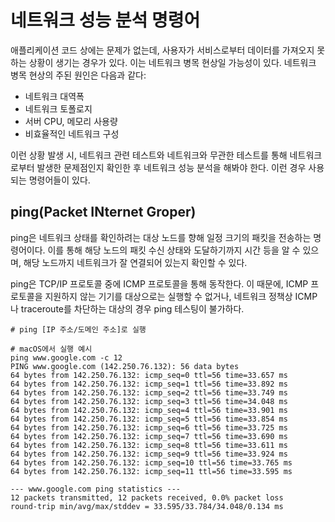 # 네트워크 성능 분석 명령어

애플리케이션 코드 상에는 문제가 없는데, 사용자가 서비스로부터 데이터를 가져오지 못하는 상황이 생기는 경우가 있다. 이는 네트워크 병목 현상일 가능성이 있다. 네트워크 병목 현상의 주된 원인은 다음과 같다:

- 네트워크 대역폭
- 네트워크 토폴로지
- 서버 CPU, 메모리 사용량
- 비효율적인 네트워크 구성

이런 상황 발생 시, 네트워크 관련 테스트와 네트워크와 무관한 테스트를 통해 네트워크로부터 발생한 문제점인지 확인한 후 네트워크 성능 분석을 해봐야 한다. 이런 경우 사용되는 명령어들이 있다.

## ping(Packet INternet Groper)

ping은 네트워크 상태를 확인하려는 대상 노드를 향해 일정 크기의 패킷을 전송하는 명령어이다. 이를 통해 해당 노드의 패킷 수신 상태와 도달하기까지 시간 등을 알 수 있으며, 해당 노드까지 네트워크가 잘 연결되어 있는지 확인할 수 있다.

ping은 TCP/IP 프로토콜 중에 ICMP 프로토콜을 통해 동작한다. 이 때문에, ICMP 프로토콜을 지원하지 않는 기기를 대상으로는 실행할 수 없거나, 네트워크 정책상 ICMP나 traceroute를 차단하는 대상의 경우 ping 테스팅이 불가하다.

```
# ping [IP 주소/도메인 주소]로 실행

# macOS에서 실행 예시 
ping www.google.com -c 12
PING www.google.com (142.250.76.132): 56 data bytes
64 bytes from 142.250.76.132: icmp_seq=0 ttl=56 time=33.657 ms
64 bytes from 142.250.76.132: icmp_seq=1 ttl=56 time=33.892 ms
64 bytes from 142.250.76.132: icmp_seq=2 ttl=56 time=33.749 ms
64 bytes from 142.250.76.132: icmp_seq=3 ttl=56 time=34.048 ms
64 bytes from 142.250.76.132: icmp_seq=4 ttl=56 time=33.901 ms
64 bytes from 142.250.76.132: icmp_seq=5 ttl=56 time=33.854 ms
64 bytes from 142.250.76.132: icmp_seq=6 ttl=56 time=33.725 ms
64 bytes from 142.250.76.132: icmp_seq=7 ttl=56 time=33.690 ms
64 bytes from 142.250.76.132: icmp_seq=8 ttl=56 time=33.611 ms
64 bytes from 142.250.76.132: icmp_seq=9 ttl=56 time=33.924 ms
64 bytes from 142.250.76.132: icmp_seq=10 ttl=56 time=33.765 ms
64 bytes from 142.250.76.132: icmp_seq=11 ttl=56 time=33.595 ms

--- www.google.com ping statistics ---
12 packets transmitted, 12 packets received, 0.0% packet loss
round-trip min/avg/max/stddev = 33.595/33.784/34.048/0.134 ms
```